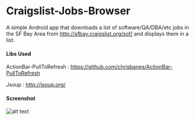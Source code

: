 Craigslist-Jobs-Browser
=====================

A simple Android app that downloads a list of software/QA/DBA/etc jobs
in the SF Bay Area from http://sfbay.craigslist.org/sof/ and displays
them in a list.

#### Libs Used

ActionBar-PullToRefresh : https://github.com/chrisbanes/ActionBar-PullToRefresh

Jsoup : http://jsoup.org/

#### Screenshot

![alt text](http://i.imgur.com/SxqkBHo.png "Portrait")
